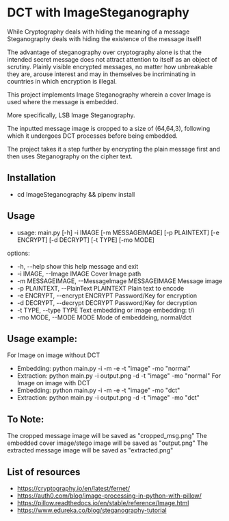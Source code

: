 # DCT with ImageSteganography

While Cryptography deals with hiding the meaning of a message
Steganography deals with hiding the existence of the message itself!

The advantage of steganography over cryptography alone is that the intended secret message does not attract attention to itself as an object of scrutiny. 
Plainly visible encrypted messages, no matter how unbreakable they are, arouse interest and may in themselves be incriminating in countries in which encryption is illegal.

This project implements Image Steganography wherein a cover Image is used where the message is embedded.

More specifically, LSB Image Steganography.

The inputted message image is cropped to a size of (64,64,3), following which it undergoes DCT processes before being embedded.

The project takes it a step further by encrypting the plain message first and then uses Steganography on the cipher text.

## Installation
* cd ImageSteganography && pipenv install

## Usage
 * usage: main.py [-h] -i IMAGE [-m MESSAGEIMAGE] [-p PLAINTEXT] [-e ENCRYPT] [-d DECRYPT] [-t TYPE] [-mo MODE]

options:
  * -h, --help            show this help message and exit
  * -i IMAGE, --Image IMAGE
                        Cover Image path
  * -m MESSAGEIMAGE, --MessageImage MESSAGEIMAGE
                        Message image
  * -p PLAINTEXT, --PlainText PLAINTEXT
                        Plain text to encode
  * -e ENCRYPT, --encrypt ENCRYPT
                        Password/Key for encryption
  * -d DECRYPT, --decrypt DECRYPT
                        Password/Key for decryption
  * -t TYPE, --type TYPE  Text embedding or image embedding: t/i
  * -mo MODE, --MODE MODE
                        Mode of embeddeing, normal/dct

## Usage example:
For Image on image without DCT
 * Embedding: python main.py -i <Cover image path> -m <Message image path> -e <Password for encryption> -t "image" -mo "normal"
 * Extraction: python main.py -i output.png -d <Password> -t "image" -mo "normal"
For Image on image with DCT
 * Embedding: python main.py -i <Cover image path> -m <Message image path> -e <Password for encryption> -t "image" -mo "dct"
 * Extraction: python main.py -i output.png -d <Password> -t "image" -mo "dct"
 
 
## To Note:
The cropped message image will be saved as "cropped_msg.png"
The embedded cover image/stego image will be saved as "output.png"
The extracted message image will be saved as "extracted.png"


## List of resources
* https://cryptography.io/en/latest/fernet/
* https://auth0.com/blog/image-processing-in-python-with-pillow/
* https://pillow.readthedocs.io/en/stable/reference/Image.html
* https://www.edureka.co/blog/steganography-tutorial
